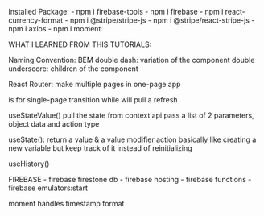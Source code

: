Installed Package:
    - npm i firebase-tools
    - npm i firebase
    - npm i react-currency-format
    - npm i @stripe/stripe-js
    - npm i @stripe/react-stripe-js
    - npm i axios
    - npm i moment

WHAT I LEARNED FROM THIS TUTORIALS:


Naming Convention: BEM
    double dash: variation of the component
    double underscore: children of the component

React Router: make multiple pages in one-page app

<Link> is for single-page transition while <a> will pull a refresh

useStateValue() pull the state from context api
    pass a list of 2 parameters, object data and action type

useState(): return a value & a value modifier action
    basically like creating a new variable but keep track of it instead of reinitializing

useHistory()



FIREBASE
    - firebase firestone db
    - firebase hosting
    - firebase functions
    - firebase emulators:start

moment handles timestamp format
